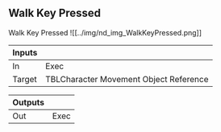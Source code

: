 ## Walk Key Pressed
Walk Key Pressed
![[../img/nd_img_WalkKeyPressed.png]]

|Inputs||
|--|--|
| In | Exec |
| Target | TBLCharacter Movement Object Reference |

|Outputs||
|--|--|
| Out | Exec |
